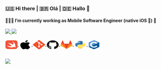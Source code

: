 ### 🇺🇸 Hi there | 🇧🇷 Olá | 🇩🇪 Hallo 👋

#### 🧑🏻‍💻 I’m currently working as Mobile Software Engineer (native iOS ) 📱

<!---
- 🌱 I’m currently planning on learning Flutter and DevOps
- 🤔 I’m looking for help with ...
- 💬 Ask me about ...
- ⚡ Fun fact: ...
- 📫 How to reach me: linkedin/in/bruno-rmaciel
-->

<div>
  <a href="https://github.com/brmaciel">
  <img height="180em" src="https://github-readme-stats.vercel.app/api?username=brmaciel&show_icons=true&theme=react&include_all_commits=true&count_private=true&border_radius=20&border_color=57BDDA"/>
  <img height="180em" src="https://github-readme-stats.vercel.app/api/top-langs/?username=brmaciel&layout=compact&langs_count=7&theme=react&border_radius=20&border_color=57BDDA"/>
</div>
  
<div style="display: inline_block"><br>
  <img align="center" alt="Br-Swift" height="30" width="40" src="https://raw.githubusercontent.com/devicons/devicon/master/icons/swift/swift-original.svg">
  <img align="center" alt="Br-Apple" height="30" width="40" src="https://raw.githubusercontent.com/devicons/devicon/master/icons/apple/apple-original.svg">
  
  <img align="center" alt="Br-Git" height="30" width="40" src="https://raw.githubusercontent.com/devicons/devicon/master/icons/git/git-original.svg">
  <img align="center" alt="Br-Github" height="30" width="40" src="https://raw.githubusercontent.com/devicons/devicon/master/icons/github/github-original.svg">
  <img align="center" alt="Br-Gitlab" height="30" width="40" src="https://raw.githubusercontent.com/devicons/devicon/master/icons/gitlab/gitlab-original.svg">
  <img align="center" alt="Br-Python" height="30" width="40" src="https://raw.githubusercontent.com/devicons/devicon/master/icons/python/python-original.svg">
  <img align="center" alt="Br-C" height="30" width="40" src="https://raw.githubusercontent.com/devicons/devicon/master/icons/c/c-original.svg">
</div>

##
  
<div>
  <a href="https://www.linkedin.com/in/bruno-rmaciel" target="_blank"><img src="https://img.shields.io/badge/-LinkedIn-%230077B5?style=for-the-badge&logo=linkedin&logoColor=white" target="_blank"></a> 
 
</div>
